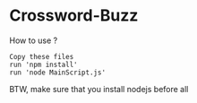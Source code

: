 # Crossword-Buzz

How to use ?

    Copy these files
    run 'npm install'
    run 'node MainScript.js'

BTW, make sure that you install nodejs before all

